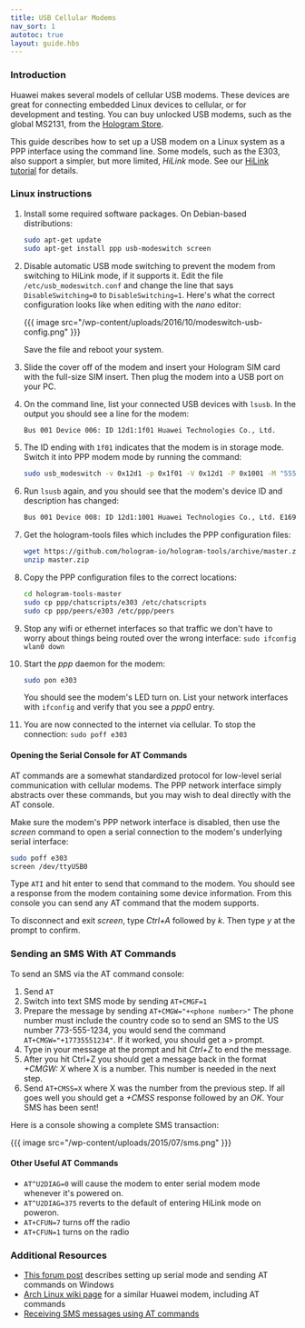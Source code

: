 ```yaml
---
title: USB Cellular Modems
nav_sort: 1
autotoc: true
layout: guide.hbs
---
```


### Introduction

Huawei makes several models of cellular USB modems. These devices are great for
connecting embedded Linux devices to cellular, or for development and testing.
You can buy unlocked USB modems, such as the global MS2131, from the
[Hologram Store](/store).

This guide describes how to set up a USB modem on a Linux system as a PPP
interface using the
command line. Some models, such as the E303, also support a simpler, but more
limited, *HiLink* mode. See our [HiLink tutorial](/docs/tutorials/e303-hilink/)
for details.

### Linux instructions

1. Install some required software packages. On Debian-based distributions:
   ```bash
   sudo apt-get update
   sudo apt-get install ppp usb-modeswitch screen
   ```
2. Disable automatic USB mode switching to prevent the modem from switching to
   HiLink mode, if it supports it.
   Edit the file `/etc/usb_modeswitch.conf` and change the
   line that says `DisableSwitching=0` to `DisableSwitching=1`. Here's
   what the correct configuration looks like when editing with the *nano*
   editor:

   {{{ image src="/wp-content/uploads/2016/10/modeswitch-usb-config.png" }}}

   Save the file and reboot your system.
3. Slide the cover off of the modem and insert your Hologram SIM card 
   with the full-size SIM insert. Then plug the modem into a USB port on your PC.
4. On the command line, list your connected USB devices with `lsusb`. In the 
   output you should see a line for the modem:
   ```bash
   Bus 001 Device 006: ID 12d1:1f01 Huawei Technologies Co., Ltd.
   ```
5. The ID ending with `1f01` indicates that the modem is in storage mode. Switch it into PPP
   modem mode by running the command:
   ```bash
   sudo usb_modeswitch -v 0x12d1 -p 0x1f01 -V 0x12d1 -P 0x1001 -M "55534243000000000000000000000611060000000000000000000000000000"
   ```
6. Run `lsusb` again, and you should see that the modem's device ID and
   description has changed:
   ```bash
   Bus 001 Device 008: ID 12d1:1001 Huawei Technologies Co., Ltd. E169/E620/E800 HSDPA Modem
   ```
7. Get the hologram-tools files which includes the PPP configuration
   files:
   ```bash
   wget https://github.com/hologram-io/hologram-tools/archive/master.zip
   unzip master.zip
   ```
8. Copy the PPP configuration files to the correct locations:
   ```bash
   cd hologram-tools-master
   sudo cp ppp/chatscripts/e303 /etc/chatscripts
   sudo cp ppp/peers/e303 /etc/ppp/peers
   ```
9.  Stop any wifi or ethernet interfaces so that traffic we don't have to worry about things being routed
    over the wrong interface: `sudo ifconfig wlan0 down`
10. Start the *ppp* daemon for the modem:
    ```bash
    sudo pon e303
    ```
    You should see the modem's LED turn on. List your network interfaces with
    `ifconfig` and verify that you see a *ppp0* entry.
11. You are now connected to the internet via cellular. To stop the
    connection: `sudo poff e303`

#### Opening the Serial Console for AT Commands

AT commands are a somewhat standardized protocol for low-level serial communication 
with cellular modems. The PPP network interface simply abstracts over these
commands, but you may wish to deal directly with the AT console.

Make sure the modem's PPP network interface is disabled, then
use the *screen* command to open a serial connection to
the modem's underlying serial interface:

```bash
sudo poff e303
screen /dev/ttyUSB0
```
Type `ATI` and hit enter to send that command to the modem. You should see a 
response from the modem containing some device information. From this console
you can send any AT command that the modem supports. 

To disconnect and exit *screen*, type *Ctrl+A* followed by *k*. Then type *y* 
at the prompt to confirm.


### Sending an SMS With AT Commands

To send an SMS via the AT command console:

1. Send `AT`
2. Switch into text SMS mode by sending `AT+CMGF=1`
3. Prepare the message by sending `AT+CMGW="+<phone number>"` The phone number 
   must include the country code so to send an SMS to the US number 773-555-1234,
   you would send the command `AT+CMGW="+17735551234"`. If it worked, you 
   should get a `>` prompt.
4. Type in your message at the prompt and hit *Ctrl+Z* to end the message.
5. After you hit Ctrl+Z you should get a message back in the format *+CMGW: X* 
   where X is a number. This number is needed in the next step.
6. Send `AT+CMSS=X` where X was the number from the previous step.
   If all goes well you should get a *+CMSS* response followed by an *OK*. 
   Your SMS has been sent!

Here is a console showing a complete SMS transaction:

{{{ image src="/wp-content/uploads/2015/07/sms.png" }}}

#### Other Useful AT Commands

* `AT^U2DIAG=0` will cause the modem to enter serial modem mode whenever it's
  powered on.
* `AT^U2DIAG=375` reverts to the default of entering HiLink mode on poweron.
* `AT+CFUN=7` turns off the radio
* `AT+CFUN=1` turns on the radio

### Additional Resources

* [This forum
  post](http://mybroadband.co.za/vb/showthread.php/507680-Huawei-HiLink-modems-%28E303-E3131-etc-%29?p=10250878&viewfull=1#post10250878)
  describes setting up serial mode and sending AT commands on Windows
* [Arch Linux wiki
  page](https://wiki.archlinux.org/index.php/Huawei_E1550_3G_modem) for a 
  similar Huawei modem, including AT commands
* [Receiving SMS messages using AT
  commands](http://www.smssolutions.net/tutorials/gsm/receivesmsat/)

